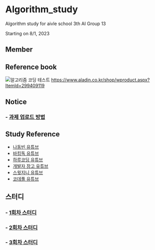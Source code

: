 # Algorithm_study
Algorithm study for aivle school 3th AI Group 13

Starting on 8/1, 2023

## Member

## Reference book
![알고리즘 코딩 테스트](https://github.com/dhshin1125/algorithm_study/assets/123342699/ce5c42de-76e4-4f40-b555-252261c67ad6)
https://www.aladin.co.kr/shop/wproduct.aspx?ItemId=299409119

## Notice
### - [과제 업로드 방법](markdown/Notice/HowToUpload.md)


## Study Reference
- [나동빈 유튜브](https://youtu.be/m-9pAwq1o3w)
- [바킹독 유튜브](https://youtu.be/LcOIobH7ues)
- [하루코딩 유튜브](https://www.youtube.com/@codingtest/)
- [개발자 장고 유튜브](https://youtu.be/pvufY7rK7VA)
- [스윗지니 유튜브](https://www.youtube.com/@swithgenie/videos)
- [코데풀 유튜브](https://www.youtube.com/@codapul/playlists)

## 스터디 
### - [1회차 스터디](markdown/StudyLog/001.study.md)
### - [2회차 스터디](markdown/StudyLog/002.study.md)
### - [3회차 스터디](markdown/StudyLog/003.study.md)


